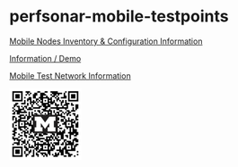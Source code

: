 # perfsonar-mobile-testpoints

[Mobile Nodes Inventory & Configuration Information](https://docs.google.com/spreadsheets/d/1Vc2hv-esrzdcLmnb8P4PwONJg5gYoUfiqqdqfpNk68w/edit#gid=1244150512)

[Information / Demo](https://github.com/UMNET-perfSONAR/demo-perfsonar-mobile)

[Mobile Test Network Information](https://docs.google.com/spreadsheets/d/1oAQGvXPUDgLgI6YGvzLgFUjodX5lPotkMwzOojqjODw/edit#gid=527194913)

<img src="github-umnet-perfsonar-mobile-testpoints.png" alt="drawing" width="128"/>
